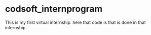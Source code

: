 # codsoft_internprogram
This is my first virtual internship. 
here that code is that is done in that internship.
